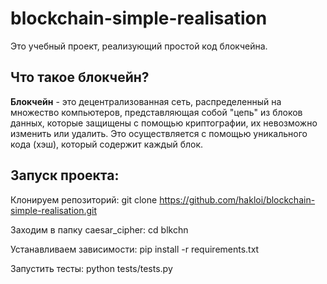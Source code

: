 # blockchain-simple-realisation

Это учебный проект, реализующий простой код блокчейна.

## Что такое блокчейн?

__Блокчейн__ - это децентрализованная сеть, распределенный на множество компьютеров, представляющая собой "цепь" из блоков данных, которые защищены с помощью криптографии, их невозможно изменить или удалить. Это осуществляется с помощью уникального кода (хэш), который содержит каждый блок.

## Запуск проекта:
Клонируем репозиторий: git clone https://github.com/hakloi/blockchain-simple-realisation.git

Заходим в папку caesar_cipher: cd blkchn

Устанавливаем зависимости: pip install -r requirements.txt

Запустить тесты: python tests/tests.py